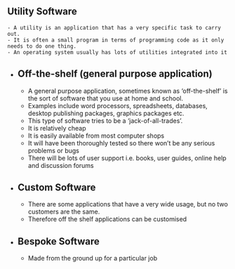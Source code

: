 ## Utility Software
	- A utility is an application that has a very specific task to carry out.
	- It is often a small program in terms of programming code as it only needs to do one thing.
	- An operating system usually has lots of utilities integrated into it
- ## Off-the-shelf (general purpose application)
	- A general purpose application, sometimes known as ‘off-the-shelf’ is the sort of software that you use at home and school.
	- Examples include word processors, spreadsheets, databases, desktop publishing packages, graphics packages etc.
	- This type of software tries to be a ‘jack-of-all-trades’.
	- It is relatively cheap
	- It is easily available from most computer shops
	- It will have been thoroughly tested so there won’t be any serious problems or bugs
	- There will be lots of user support i.e. books, user guides, online help and discussion forums
- ## Custom Software
	- There are some applications that have a very wide usage, but no two customers are the same.
	- Therefore off the shelf applications can be customised
- ## Bespoke Software
	- Made from the ground up for a particular job